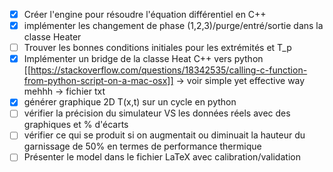 - [x] Créer l'engine pour résoudre l'équation différentiel en C++
- [x] implémenter les changement de phase (1,2,3)/purge/entré/sortie dans la classe Heater
- [ ] Trouver les bonnes conditions initiales pour les extrémités et T_p
- [x] Implémenter un bridge de la classe Heat C++ vers python [[https://stackoverflow.com/questions/18342535/calling-c-function-from-python-script-on-a-mac-osx]] -> voir simple yet effective way mehhh -> fichier txt
- [x] générer graphique 2D T(x,t) sur un cycle en python
- [ ] vérifier la précision du simulateur VS les données réels avec des graphiques et % d'écarts
- [ ] vérifier ce qui se produit si on augmentait ou diminuait la hauteur du garnissage de 50% en termes de performance thermique
- [ ] Présenter le model dans le fichier LaTeX avec calibration/validation